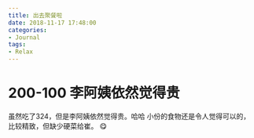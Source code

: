 ```yaml
---
title: 出去聚餐啦
date: 2018-11-17 17:48:00
categories:
- Journal
tags:
- Relax
---
```


# 200-100 李阿姨依然觉得贵
虽然吃了324，但是李阿姨依然觉得贵。哈哈 小份的食物还是令人觉得可以的，比较精致，但缺少硬菜给崔。
:yum: